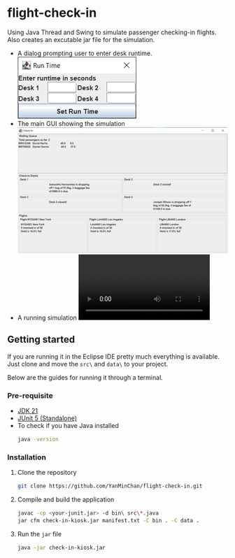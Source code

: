 # flight-check-in
Using Java Thread and Swing to simulate passenger checking-in flights. Also creates an excutable jar file for the simulation.

- A dialog prompting user to enter desk runtime.
![](./images/runtime-gui.png)
- The main GUI showing the simulation
![](./images/main-gui.png)
- A running simulation
![](./images/check-in-demo.mp4)
## Getting started
If you are running it in the Eclipse IDE pretty much everything is available. Just clone and move the `src\` and `data\` to your project.

Below are the guides for running it through a terminal.
### Pre-requisite
- [JDK 21](https://adoptium.net/temurin/releases)
- [JUnit 5 (Standalone)](https://docs.junit.org/current/user-guide/#running-tests-console-launcher)
- To check if you have Java installed
    ```sh
    java -version
    ```

### Installation
1. Clone the repository
    ```sh
    git clone https://github.com/YanMinChan/flight-check-in.git
    ```
2. Compile and build the application
    ```sh
    javac -cp <your-junit.jar> -d bin\ src\*.java
    jar cfm check-in-kiosk.jar manifest.txt -C bin . -C data .
    ```
3. Run the `jar` file
    ```sh
    java -jar check-in-kiosk.jar
    ```

